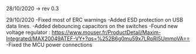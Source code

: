 28/10/2020 -> rev 0.3

29/10/2020
-Fixed most of ERC warnings
-Added ESD protection on USB data lines.
-Added debouncing capacitors on the switches
-Found new voltage regulator : https://www.mouser.fr/ProductDetail/Maxim-Integrated/MAX20049ATEF-VY+?qs=%252B6g0mu59x7LRpRI5UmmoVA==
-Fixed the MCU power connections


